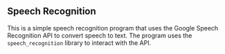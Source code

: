 
## Speech Recognition

This is a simple speech recognition program that uses the Google Speech Recognition API to convert speech to text. The program uses the `speech_recognition` library to interact with the API.
